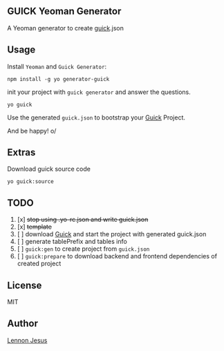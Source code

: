 ## GUICK Yeoman Generator

A Yeoman generator to create [guick](https://github.com/wdavilaneto/guick).json

## Usage

Install `Yeoman` and `Guick Generator`:

```
npm install -g yo generator-guick
```

init your project with `guick generator` and answer the questions.

```
yo guick
```

Use the generated `guick.json` to bootstrap your [Guick](https://github.com/wdavilaneto/guick) Project.

And be happy! o/

## Extras

Download guick source code
```
yo guick:source
```

## TODO

1. [x] ~~stop using .yo-rc.json and write guick.json~~
2. [x] ~~template~~
3. [ ] download [Guick](https://github.com/wdavilaneto/guick) and start the project with generated guick.json
4. [ ] generate tablePrefix and tables info
5. [ ] `guick:gen` to create project from `guick.json`
6. [ ] `guick:prepare` to download backend and frontend dependencies of created project

## License

MIT

## Author

[Lennon Jesus](https://github.com/lennonjesus)
